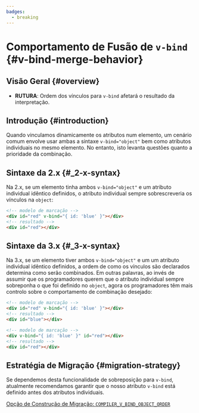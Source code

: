 ```yaml
---
badges:
  - breaking
---
```


# Comportamento de Fusão de `v-bind` <MigrationBadges :badges="$frontmatter.badges" /> {#v-bind-merge-behavior}

## Visão Geral {#overview}

- **RUTURA**: Ordem dos vínculos para `v-bind` afetará o resultado da interpretação.

## Introdução {#introduction}

Quando vinculamos dinamicamente os atributos num elemento, um cenário comum envolve usar ambas a sintaxe `v-bind="object"` bem como atributos individuais no mesmo elemento. No entanto, isto levanta questões quanto a prioridade da combinação.

## Sintaxe da 2.x {#_2-x-syntax}

Na 2.x, se um elemento tinha ambos `v-bind="object"` e um atributo individual idêntico definidos, o atributo individual sempre sobrescreveria os vínculos na `object`:

```html
<!-- modelo de marcação -->
<div id="red" v-bind="{ id: 'blue' }"></div>
<!-- resultado -->
<div id="red"></div>
```

## Sintaxe da 3.x {#_3-x-syntax}

Na 3.x, se um elemento tiver ambos `v-bind="object"` e um um atributo individual idêntico definidos, a ordem de como os vínculos são declarados determina como serão combinados. Em outras palavras, ao invés de assumir que os programadores querem que o atributo individual sempre sobreponha o que foi definido no `object`, agora os programadores têm mais controlo sobre o comportamento de combinação desejado:

```html
<!-- modelo de marcação -->
<div id="red" v-bind="{ id: 'blue' }"></div>
<!-- resultado -->
<div id="blue"></div>

<!-- modelo de marcação -->
<div v-bind="{ id: 'blue' }" id="red"></div>
<!-- resultado -->
<div id="red"></div>
```

## Estratégia de Migração {#migration-strategy}

Se dependemos desta funcionalidade de sobreposição para `v-bind`, atualmente recomendamos garantir que o nosso atributo `v-bind` está definido antes dos atributos individuais.

[Opção de Construção de Migração: `COMPILER_V_BIND_OBJECT_ORDER`](../migration-build#compat-configuration)
